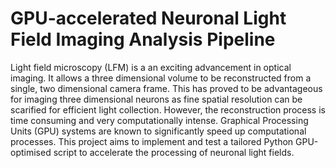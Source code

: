 # GPU-accelerated Neuronal Light Field Imaging Analysis Pipeline

Light field microscopy (LFM) is a an exciting advancement in optical imaging. It allows a three dimensional volume to be reconstructed from a single, two dimensional camera frame. This has proved to be advantageous for imaging three dimensional neurons as fine spatial resolution can be scarified for efficient light collection. However, the reconstruction process is time consuming and very computationally intense. Graphical Processing Units (GPU) systems are known to significantly speed up computational processes. This project aims to implement and test a tailored Python GPU-optimised script to accelerate the processing of neuronal light fields. 
